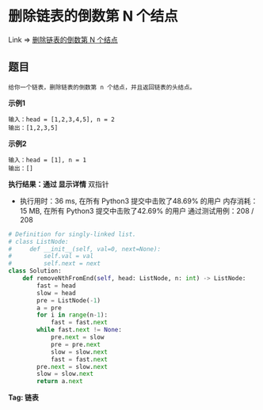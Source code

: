 #  删除链表的倒数第 N 个结点

Link => [删除链表的倒数第 N 个结点](https://leetcode-cn.com/problems/remove-nth-node-from-end-of-list/)

## 题目

    给你一个链表，删除链表的倒数第 n 个结点，并且返回链表的头结点。


**示例1**

    输入：head = [1,2,3,4,5], n = 2
    输出：[1,2,3,5]

**示例2**

    输入：head = [1], n = 1
    输出：[]


**执行结果：通过 显示详情**
双指针

- 执行用时：36 ms, 在所有 Python3 提交中击败了48.69% 的用户
内存消耗：15 MB, 在所有 Python3 提交中击败了42.69% 的用户
通过测试用例：208 / 208

```python
# Definition for singly-linked list.
# class ListNode:
#     def __init__(self, val=0, next=None):
#         self.val = val
#         self.next = next
class Solution:
    def removeNthFromEnd(self, head: ListNode, n: int) -> ListNode:
        fast = head
        slow = head
        pre = ListNode(-1)
        a = pre
        for i in range(n-1):
            fast = fast.next
        while fast.next != None:
            pre.next = slow
            pre = pre.next
            slow = slow.next
            fast = fast.next
        pre.next = slow.next
        slow = slow.next
        return a.next
```

**Tag: 链表**
